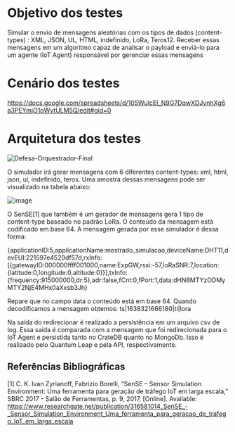 # Objetivo dos testes

Simular o envio de mensagens aleatórias com os tipos de dados (content-types) : XML, JSON, UL, HTML, indefinido, LoRa, Teros12. Receber essas mensagens em um algoritmo capaz de analisar o payload e enviá-lo para um agente (IoT Agent) responsável por gerenciar essas mensagens 

# Cenário dos testes

https://docs.google.com/spreadsheets/d/105WulcEI_N9G7DqwXDJvnhXg6a3PEYmjO1qWytULM5Q/edit#gid=0


# Arquitetura dos testes

![Defesa-Orquestrador-Final](https://user-images.githubusercontent.com/9336800/144167743-fa0f7c65-8feb-449f-9a88-e8bce570cbba.jpg)



O simulador irá gerar mensagens com 6 diferentes content-types: xml, html, json, ul, indefinido, teros. Uma amostra dessas mensagens pode ser visualizado na tabela abaixo:

![image](https://user-images.githubusercontent.com/9336800/144165519-5ab7b6f8-0389-484f-91b8-524fe9900fdf.png)


O SenSE[1] que também é um gerador de mensagens gera 1 tipo de content-type baseado no padrão LoRa. O conteúdo da mensagem está codificado em base 64. A mensagem gerada por esse simulador é dessa forma:

{applicationID:5,applicationName:mestrado_simulacao,deviceName:DHT11,devEUI:221597e4529df57d,rxInfo:[{gatewayID:000000ffff001000,name:ExpGW,rssi:-57,loRaSNR:7,location:{latitude:0,longitude:0,altitude:0}}],txInfo:{frequency:915000000,dr:5},adr:false,fCnt:0,fPort:1,data:dHN8MTYzODMyMTY2NjE4MHx0aXxsb3Jh}

Repare que no campo data o conteúdo está em base 64. Quando decodificamos a mensagem obtemos: 
ts|1638321666180|ti|lora

Na saída do redirecionar é realizado a persistência em um arquivo csv de log. Essa saída é comparada com a mensagem que foi redirecionada para o IoT Agent e persistida tanto no CrateDB quanto no MongoDb. Isso é realizado pelo Quantum Leap e pela API, respectivamente. 

## Referências Bibliográficas

[1]	C. K. Ivan Zyrianoff, Fabrizio Borelli, “SenSE – Sensor Simulation Environment: Uma ferramenta para geração de tráfego IoT em larga escala,” SBRC 2017 - Salão de Ferramentas, p. 9, 2017, [Online]. Available: https://www.researchgate.net/publication/316581014_SenSE_-_Sensor_Simulation_Environment_Uma_ferramenta_para_geracao_de_trafego_IoT_em_larga_escala
